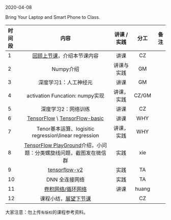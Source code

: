 2020-04-08

Bring Your Laptop  and Smart Phone to Class. 

| 时间段 |                             内容                             | 讲课 / 实践 | 分工  | 备注 |
| :----- | :----------------------------------------------------------: | :---------: | :---: | ---: |
| 1      |       [回顾上节课](../WW7/WW7-Plan.md)，介绍本节课内容       |    讲课     |  CZ   |      |
| 2      |      Numpy介绍     |  讲课与实践   |     GM     |        |
| 3      |      深度学习1：人工神经元 |  讲课    |    GM    |         |
| 4      |      activation Funcation: numpy实现 |  讲课，实践    |    CZ/GM    |         |
| 5      |      深度学习2：网络训练   |    讲课     |  CZ   |      |
| 6      |      [TensorFlow](http://tensorflow.google.cn) \ [TensorFlow-basic](2tensorflow-basic.pdf) |    讲课     |  WHY   |      |
| 7      |      Tenor基本运算、logisitic regression\linear regression |  讲课，实践    |    WHY    |         |
| 8      | [TensorFlow PlayGround](https://playground.tensorflow.org/)介绍，小问题：分类螺旋线问题，截图发在微信群  |  实践   |  xie  |      |
| 9      |       [tensorflow-v2](../../TensorFlow/TensorFlow-v2)        |    实践     |  TA   |      |
| 10     |       DNN 全连接网络         |    实践     |  TA   |      |
| 11     |        [卷积网络/循环网络](1CNN_RNN.pdf)               |    讲课     | huang |      |
| 12     |          课程小结，[展望下节课](../WW9/WW9-Plan.md)          |             |  CZ   |      |




大家注意：勿上传``有版权``的课程参考资料。
